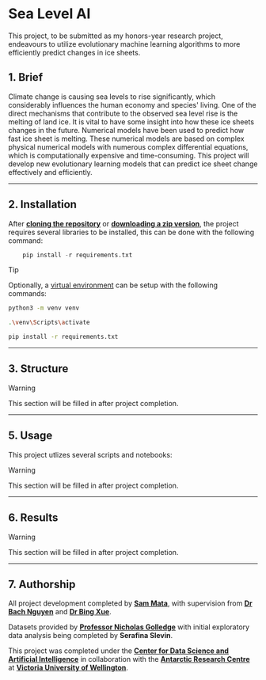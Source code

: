# Sea Level AI

This project, to be submitted as my honors-year research project, endeavours to utilize evolutionary machine learning algorithms to more efficiently predict changes in ice sheets.

## 1. Brief

Climate change is causing sea levels to rise significantly, which considerably influences the human economy and species' living. One of the direct mechanisms that contribute to the observed sea level rise is the melting of land ice. It is vital to have some insight into how these ice sheets changes in the future. Numerical models have been used to predict how fast ice sheet is melting. These numerical models are based on complex physical numerical models with numerous complex differential equations, which is computationally expensive and time-consuming. This project will develop new evolutionary learning models that can predict ice sheet change effectively and efficiently.

---

## 2. Installation

After [**cloning the repository**](x-github-client://openRepo/https://github.com/sam-mata/sealevelai) or [**downloading a zip version**](https://github.com/sam-mata/SeaLevelAI/archive/refs/heads/main.zip), the project requires several libraries to be installed, this can be done with the following command:

```python
    pip install -r requirements.txt
```

> [!TIP]
> Optionally, a [virtual environment](https://docs.python.org/3/library/venv.html) can be setup with the following commands:
>
> ```bash
> python3 -m venv venv
> ```
>
> ```bash
> .\venv\Scripts\activate
> ```
>
> ```bash
> pip install -r requirements.txt
> ```

---

## 3. Structure

> [!WARNING]
> This section will be filled in after project completion.

---

## 5. Usage

This project utlizes several scripts and notebooks:

> [!WARNING]
> This section will be filled in after project completion.

---

## 6. Results

> [!WARNING]
> This section will be filled in after project completion.

---

## 7. Authorship

All project development completed by [**Sam Mata**](https://www.sammata.nz/), with supervision from [**Dr Bach Nguyen**](https://people.wgtn.ac.nz/bach.nguyen) and [**Dr Bing Xue**](https://people.wgtn.ac.nz/bing.xue).

Datasets provided by [**Professor Nicholas Golledge**](https://people.wgtn.ac.nz/nick.golledge) with initial exploratory data analysis being completed by **Serafina Slevin**.

This project was completed under the [**Center for Data Science and Artificial Intelligence**](https://www.wgtn.ac.nz/cdsai) in collaboration with the [**Antarctic Research Centre**](https://www.wgtn.ac.nz/antarctic) at [**Victoria University of Wellington**](https://www.wgtn.ac.nz/).
